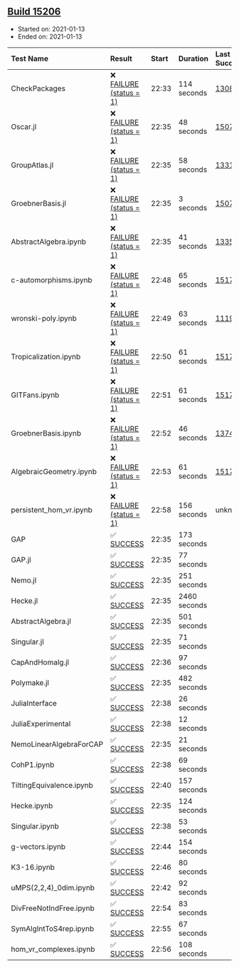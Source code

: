 ## [Build 15206](https://oscarci.mathematik.uni-kl.de/job/oscar/15206/)

* Started on: 2021-01-13
* Ended on: 2021-01-13

| Test Name    | Result | Start | Duration | Last Success | First Failure |
|:-------------|:-------|:------|:---------|:-------------|:--------------|
| CheckPackages | ❌ [FAILURE (status = 1)](https://oscarci.mathematik.uni-kl.de/job/oscar/15206/artifact/logs/build-15206/CheckPackages.log) | 22:33 | 114 seconds | [13085](https://oscarci.mathematik.uni-kl.de/job/oscar/13085/) | [13086](https://oscarci.mathematik.uni-kl.de/job/oscar/13086/) |
| Oscar.jl | ❌ [FAILURE (status = 1)](https://oscarci.mathematik.uni-kl.de/job/oscar/15206/artifact/logs/build-15206/Oscar.jl.log) | 22:35 | 48 seconds | [15079](https://oscarci.mathematik.uni-kl.de/job/oscar/15079/) | [15080](https://oscarci.mathematik.uni-kl.de/job/oscar/15080/) |
| GroupAtlas.jl | ❌ [FAILURE (status = 1)](https://oscarci.mathematik.uni-kl.de/job/oscar/15206/artifact/logs/build-15206/GroupAtlas.jl.log) | 22:35 | 58 seconds | [13311](https://oscarci.mathematik.uni-kl.de/job/oscar/13311/) | [13312](https://oscarci.mathematik.uni-kl.de/job/oscar/13312/) |
| GroebnerBasis.jl | ❌ [FAILURE (status = 1)](https://oscarci.mathematik.uni-kl.de/job/oscar/15206/artifact/logs/build-15206/GroebnerBasis.jl.log) | 22:35 | 3 seconds | [15079](https://oscarci.mathematik.uni-kl.de/job/oscar/15079/) | [15080](https://oscarci.mathematik.uni-kl.de/job/oscar/15080/) |
| AbstractAlgebra.ipynb | ❌ [FAILURE (status = 1)](https://oscarci.mathematik.uni-kl.de/job/oscar/15206/artifact/logs/build-15206/AbstractAlgebra.ipynb.log) | 22:35 | 41 seconds | [13355](https://oscarci.mathematik.uni-kl.de/job/oscar/13355/) | [13356](https://oscarci.mathematik.uni-kl.de/job/oscar/13356/) |
| c-automorphisms.ipynb | ❌ [FAILURE (status = 1)](https://oscarci.mathematik.uni-kl.de/job/oscar/15206/artifact/logs/build-15206/c-automorphisms.ipynb.log) | 22:48 | 65 seconds | [15177](https://oscarci.mathematik.uni-kl.de/job/oscar/15177/) | [15180](https://oscarci.mathematik.uni-kl.de/job/oscar/15180/) |
| wronski-poly.ipynb | ❌ [FAILURE (status = 1)](https://oscarci.mathematik.uni-kl.de/job/oscar/15206/artifact/logs/build-15206/wronski-poly.ipynb.log) | 22:49 | 63 seconds | [11192](https://oscarci.mathematik.uni-kl.de/job/oscar/11192/) | [11193](https://oscarci.mathematik.uni-kl.de/job/oscar/11193/) |
| Tropicalization.ipynb | ❌ [FAILURE (status = 1)](https://oscarci.mathematik.uni-kl.de/job/oscar/15206/artifact/logs/build-15206/Tropicalization.ipynb.log) | 22:50 | 61 seconds | [15176](https://oscarci.mathematik.uni-kl.de/job/oscar/15176/) | [15177](https://oscarci.mathematik.uni-kl.de/job/oscar/15177/) |
| GITFans.ipynb | ❌ [FAILURE (status = 1)](https://oscarci.mathematik.uni-kl.de/job/oscar/15206/artifact/logs/build-15206/GITFans.ipynb.log) | 22:51 | 61 seconds | [15177](https://oscarci.mathematik.uni-kl.de/job/oscar/15177/) | [15180](https://oscarci.mathematik.uni-kl.de/job/oscar/15180/) |
| GroebnerBasis.ipynb | ❌ [FAILURE (status = 1)](https://oscarci.mathematik.uni-kl.de/job/oscar/15206/artifact/logs/build-15206/GroebnerBasis.ipynb.log) | 22:52 | 46 seconds | [13748](https://oscarci.mathematik.uni-kl.de/job/oscar/13748/) | [13749](https://oscarci.mathematik.uni-kl.de/job/oscar/13749/) |
| AlgebraicGeometry.ipynb | ❌ [FAILURE (status = 1)](https://oscarci.mathematik.uni-kl.de/job/oscar/15206/artifact/logs/build-15206/AlgebraicGeometry.ipynb.log) | 22:53 | 61 seconds | [15177](https://oscarci.mathematik.uni-kl.de/job/oscar/15177/) | [15180](https://oscarci.mathematik.uni-kl.de/job/oscar/15180/) |
| persistent_hom_vr.ipynb | ❌ [FAILURE (status = 1)](https://oscarci.mathematik.uni-kl.de/job/oscar/15206/artifact/logs/build-15206/persistent_hom_vr.ipynb.log) | 22:58 | 156 seconds | unknown | unknown |
| GAP | ✅ [SUCCESS](https://oscarci.mathematik.uni-kl.de/job/oscar/15206/artifact/logs/build-15206/GAP.log) | 22:35 | 173 seconds |  |  |
| GAP.jl | ✅ [SUCCESS](https://oscarci.mathematik.uni-kl.de/job/oscar/15206/artifact/logs/build-15206/GAP.jl.log) | 22:35 | 77 seconds |  |  |
| Nemo.jl | ✅ [SUCCESS](https://oscarci.mathematik.uni-kl.de/job/oscar/15206/artifact/logs/build-15206/Nemo.jl.log) | 22:35 | 251 seconds |  |  |
| Hecke.jl | ✅ [SUCCESS](https://oscarci.mathematik.uni-kl.de/job/oscar/15206/artifact/logs/build-15206/Hecke.jl.log) | 22:35 | 2460 seconds |  |  |
| AbstractAlgebra.jl | ✅ [SUCCESS](https://oscarci.mathematik.uni-kl.de/job/oscar/15206/artifact/logs/build-15206/AbstractAlgebra.jl.log) | 22:35 | 501 seconds |  |  |
| Singular.jl | ✅ [SUCCESS](https://oscarci.mathematik.uni-kl.de/job/oscar/15206/artifact/logs/build-15206/Singular.jl.log) | 22:35 | 71 seconds |  |  |
| CapAndHomalg.jl | ✅ [SUCCESS](https://oscarci.mathematik.uni-kl.de/job/oscar/15206/artifact/logs/build-15206/CapAndHomalg.jl.log) | 22:36 | 97 seconds |  |  |
| Polymake.jl | ✅ [SUCCESS](https://oscarci.mathematik.uni-kl.de/job/oscar/15206/artifact/logs/build-15206/Polymake.jl.log) | 22:35 | 482 seconds |  |  |
| JuliaInterface | ✅ [SUCCESS](https://oscarci.mathematik.uni-kl.de/job/oscar/15206/artifact/logs/build-15206/JuliaInterface.log) | 22:38 | 26 seconds |  |  |
| JuliaExperimental | ✅ [SUCCESS](https://oscarci.mathematik.uni-kl.de/job/oscar/15206/artifact/logs/build-15206/JuliaExperimental.log) | 22:38 | 12 seconds |  |  |
| NemoLinearAlgebraForCAP | ✅ [SUCCESS](https://oscarci.mathematik.uni-kl.de/job/oscar/15206/artifact/logs/build-15206/NemoLinearAlgebraForCAP.log) | 22:35 | 21 seconds |  |  |
| CohP1.ipynb | ✅ [SUCCESS](https://oscarci.mathematik.uni-kl.de/job/oscar/15206/artifact/logs/build-15206/CohP1.ipynb.log) | 22:38 | 69 seconds |  |  |
| TiltingEquivalence.ipynb | ✅ [SUCCESS](https://oscarci.mathematik.uni-kl.de/job/oscar/15206/artifact/logs/build-15206/TiltingEquivalence.ipynb.log) | 22:40 | 157 seconds |  |  |
| Hecke.ipynb | ✅ [SUCCESS](https://oscarci.mathematik.uni-kl.de/job/oscar/15206/artifact/logs/build-15206/Hecke.ipynb.log) | 22:35 | 124 seconds |  |  |
| Singular.ipynb | ✅ [SUCCESS](https://oscarci.mathematik.uni-kl.de/job/oscar/15206/artifact/logs/build-15206/Singular.ipynb.log) | 22:38 | 53 seconds |  |  |
| g-vectors.ipynb | ✅ [SUCCESS](https://oscarci.mathematik.uni-kl.de/job/oscar/15206/artifact/logs/build-15206/g-vectors.ipynb.log) | 22:44 | 154 seconds |  |  |
| K3-16.ipynb | ✅ [SUCCESS](https://oscarci.mathematik.uni-kl.de/job/oscar/15206/artifact/logs/build-15206/K3-16.ipynb.log) | 22:46 | 80 seconds |  |  |
| uMPS(2,2,4)_0dim.ipynb | ✅ [SUCCESS](https://oscarci.mathematik.uni-kl.de/job/oscar/15206/artifact/logs/build-15206/uMPS-2-2-4-_0dim.ipynb.log) | 22:42 | 92 seconds |  |  |
| DivFreeNotIndFree.ipynb | ✅ [SUCCESS](https://oscarci.mathematik.uni-kl.de/job/oscar/15206/artifact/logs/build-15206/DivFreeNotIndFree.ipynb.log) | 22:54 | 83 seconds |  |  |
| SymAlgIntToS4rep.ipynb | ✅ [SUCCESS](https://oscarci.mathematik.uni-kl.de/job/oscar/15206/artifact/logs/build-15206/SymAlgIntToS4rep.ipynb.log) | 22:55 | 67 seconds |  |  |
| hom_vr_complexes.ipynb | ✅ [SUCCESS](https://oscarci.mathematik.uni-kl.de/job/oscar/15206/artifact/logs/build-15206/hom_vr_complexes.ipynb.log) | 22:56 | 108 seconds |  |  |
